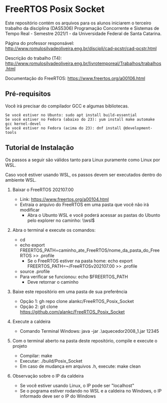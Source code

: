 # FreeRTOS Posix Socket
Este repositório contém os arquivos para os alunos iniciarem o terceiro trabalho da disciplina (DAS5306) Programação Concorrente e Sistemas de Tempo Real - Semestre 2021/1 - da Universidade Federal de Santa Catarina.

Página do professor responsável: http://www.romulosilvadeoliveira.eng.br/discipli/cad-pcstr/cad-pcstr.html

Descrição do trabalho (T4): http://www.romulosilvadeoliveira.eng.br/livrotemporeal/Trabalhos/trabalhos.html

Documentação do FreeRTOS: https://www.freertos.org/a00106.html



## Pré-requisitos
Você irá precisar do compilador GCC e algumas bibliotecas.

    Se você estiver no Ubunto: sudo apt install build-essential
    Se você estiver no Fedora (abaixo do 23): yum install make automake gcc kernel-devel
    Se você estiver no Fedora (acima do 23): dnf install @development-tools
       
## Tutorial de Instalação
Os passos a seguir são válidos tanto para Linux puramente como Linux por WSL.

Caso você estiver usando WSL, os passos devem ser executados dentro do ambiente WSL.

1. Baixar o FreeRTOS 202107.00
    - Link: https://www.freertos.org/a00104.html
    - Extraia o arquivo do FreeRTOS em uma pasta que você não irá modificar
        - Abra o Ubunto WSL e você poderá acessar as pastas do Ubunto pelo explorer no caminho: \\\\wsl$

2. Abra o terminal e execute os comandos: 
    - cd
    - echo export FREERTOS_PATH=caminho_ate_FreeRTOS/nome_da_pasta_do_FreeRTOS >> .profile
        - Se o FreeRTOS estiver na pasta home: echo export FREERTOS_PATH=~/FreeRTOSv202107.00 >> .profile
    - source .profile
    - Para verificar se funcionou: echo $FREERTOS_PATH
        - Deve retornar o caminho

3. Baixe este repositório em uma pasta de sua preferência
    - Opção 1: gh repo clone alankc/FreeRTOS_Posix_Socket
    - Opção 2: git clone https://github.com/alankc/FreeRTOS_Posix_Socket

4. Execute a caldeira
    - Comando Terminal Windows: java -jar .\aquecedor2008_1.jar 12345

6. Com o terminal aberto na pasta deste repositório, compile e execute o projeto
    - Compilar: make
    - Executar: ./build/Posix_Socket
    - Em caso de mudança em arquivos .h, execute: make clean

5. Observação sobre o IP da caldeira
    - Se você estiver usando Linux, o IP pode ser "localhost"
    - Se o pograma estiver rodando no WSL e a caldeira no Windows, o IP informado deve ser o IP do Windows
